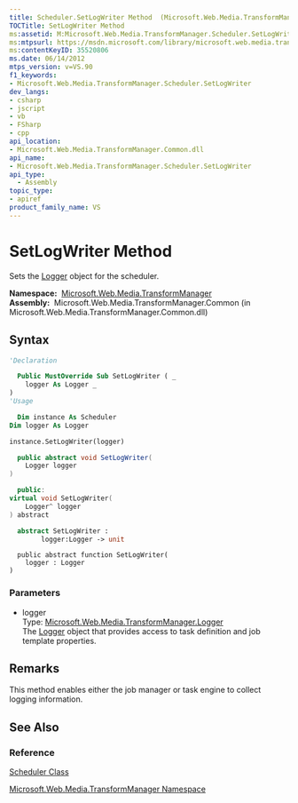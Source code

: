 ```yaml
---
title: Scheduler.SetLogWriter Method  (Microsoft.Web.Media.TransformManager)
TOCTitle: SetLogWriter Method
ms:assetid: M:Microsoft.Web.Media.TransformManager.Scheduler.SetLogWriter(Microsoft.Web.Media.TransformManager.Logger)
ms:mtpsurl: https://msdn.microsoft.com/library/microsoft.web.media.transformmanager.scheduler.setlogwriter(v=VS.90)
ms:contentKeyID: 35520806
ms.date: 06/14/2012
mtps_version: v=VS.90
f1_keywords:
- Microsoft.Web.Media.TransformManager.Scheduler.SetLogWriter
dev_langs:
- csharp
- jscript
- vb
- FSharp
- cpp
api_location:
- Microsoft.Web.Media.TransformManager.Common.dll
api_name:
- Microsoft.Web.Media.TransformManager.Scheduler.SetLogWriter
api_type:
  - Assembly
topic_type:
- apiref
product_family_name: VS
---
```


# SetLogWriter Method

Sets the [Logger](logger-class-microsoft-web-media-transformmanager.md) object for the scheduler.

**Namespace:**  [Microsoft.Web.Media.TransformManager](microsoft-web-media-transformmanager-namespace.md)  
**Assembly:**  Microsoft.Web.Media.TransformManager.Common (in Microsoft.Web.Media.TransformManager.Common.dll)

## Syntax

```vb
'Declaration

  Public MustOverride Sub SetLogWriter ( _
    logger As Logger _
)
'Usage

  Dim instance As Scheduler
Dim logger As Logger

instance.SetLogWriter(logger)
```

```csharp
  public abstract void SetLogWriter(
    Logger logger
)
```

```cpp
  public:
virtual void SetLogWriter(
    Logger^ logger
) abstract
```

``` fsharp
  abstract SetLogWriter : 
        logger:Logger -> unit 
```

```jscript
  public abstract function SetLogWriter(
    logger : Logger
)
```

### Parameters

  - logger  
    Type: [Microsoft.Web.Media.TransformManager.Logger](logger-class-microsoft-web-media-transformmanager.md)  
    The [Logger](logger-class-microsoft-web-media-transformmanager.md) object that provides access to task definition and job template properties.  

## Remarks

This method enables either the job manager or task engine to collect logging information.

## See Also

### Reference

[Scheduler Class](scheduler-class-microsoft-web-media-transformmanager.md)

[Microsoft.Web.Media.TransformManager Namespace](microsoft-web-media-transformmanager-namespace.md)

